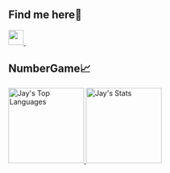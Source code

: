 <h2>Find me here🔗 </h2> 
    <a href="https://www.linkedin.com/in/jay-malave-0098a01ba/">
        <img height="30" src="https://img.shields.io/badge/linkedin-blue.svg?&style=for-the-badge&logo=linkedin&logoColor=white"/>
    </a>&nbsp;&nbsp;

<h2>NumberGame📈</h2>

<a href="https://github.com/jaymalave">
<img height="150" src="https://github-readme-stats.vercel.app/api/top-langs/?username=jaymalave&&hide_title=false&hide_border=true&layout=compact&langs_count=8&exclude_repo=comp426&text_color=fff7ff&icon_color=ffffff&bg_color=151515" alt="Jay's Top Languages" />

<a href="https://github.com/jaymalave">
<img height="150" src="https://github-readme-stats.vercel.app/api?username=jaymalave&hide_title=false&hide_border=true&show_icons=true&include_all_commits=true&count_private=true&line_height=21&text_color=fff7ff&icon_color=ffffff&bg_color=151515" alt="Jay's Stats" />
</a>

